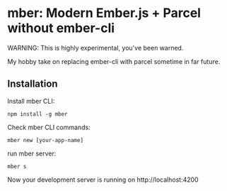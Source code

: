 # mber: Modern Ember.js + Parcel without ember-cli

WARNING: This is highly experimental, you've been warned.

My hobby take on replacing ember-cli with parcel sometime in far future.

## Installation

Install mber CLI:

```
npm install -g mber
```

Check mber CLI commands:

```
mber new [your-app-name]
```

run mber server:

```
mber s
```

Now your development server is running on http://localhost:4200
